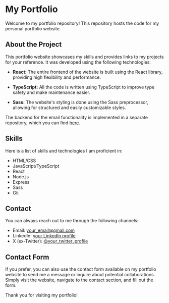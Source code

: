 # My Portfolio

Welcome to my portfolio repository! This repository hosts the code for my personal portfolio website.

## About the Project

This portfolio website showcases my skills and provides links to my projects for your reference. It was developed using the following technologies:

- **React:** The entire frontend of the website is built using the React library, providing high flexibility and performance.

- **TypeScript:** All the code is written using TypeScript to improve type safety and make maintenance easier.

- **Sass:** The website's styling is done using the Sass preprocessor, allowing for structured and easily customizable styles.

The backend for the email functionality is implemented in a separate repository, which you can find [here](https://github.com/PavelVoitov/portfolio-gmail-smtp.git).

## Skills

Here is a list of skills and technologies I am proficient in:

- HTML/CSS
- JavaScript/TypeScript
- React
- Node.js
- Express
- Sass
- Git

## Contact

You can always reach out to me through the following channels:

- Email: your_email@gmail.com
- LinkedIn: [your LinkedIn profile](https://www.linkedin.com/in/pavel-voitov/)
- X (ex-Twitter): [@your_twitter_profile](https://x.com/pavel_voitov?t=xL5hyoZuhR0s7vc6-twB0g&s=09)

## Contact Form

If you prefer, you can also use the contact form available on my portfolio website to send me a message or inquire about potential collaborations. Simply visit the website, navigate to the contact section, and fill out the form.

Thank you for visiting my portfolio!

